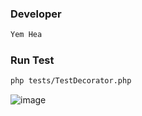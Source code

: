 ### Developer
```bash
Yem Hea
```

### Run Test
```bash
php tests/TestDecorator.php
```

![image](https://github.com/user-attachments/assets/7a03df19-5227-43e9-92fa-342577669cdf)
